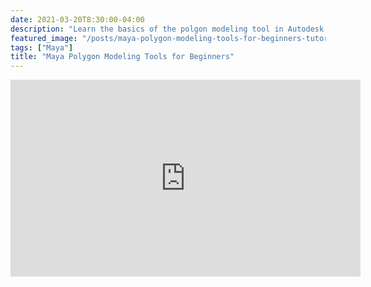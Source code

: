 ```yaml
---
date: 2021-03-20T8:30:00-04:00
description: "Learn the basics of the polgon modeling tool in Autodesk Maya"
featured_image: "/posts/maya-polygon-modeling-tools-for-beginners-tutorial/maya-intro-polygon-modeling-tools.jpg"
tags: ["Maya"]
title: "Maya Polygon Modeling Tools for Beginners"
---
```


<div class="iframe-16-9-container">
<iframe class="youTubeIframe" width="560" height="315" src="https://www.youtube.com/embed/eBEitxaRYQs?rel=0" title="YouTube video player" frameborder="0" allow="accelerometer; autoplay; clipboard-write; encrypted-media; gyroscope; picture-in-picture; web-share" allowfullscreen></iframe>
</div>
